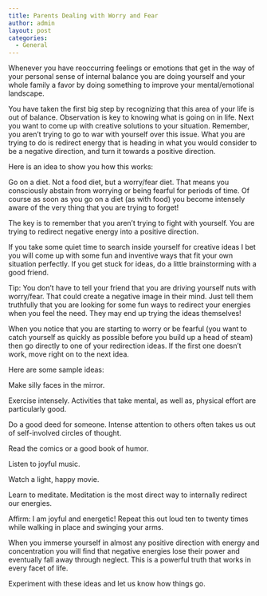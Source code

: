 ```yaml
---
title: Parents Dealing with Worry and Fear
author: admin
layout: post
categories:
  - General
---
```

Whenever you have reoccurring feelings or emotions that get in the way of your personal sense of internal balance you are doing yourself and your whole family a favor by doing something to improve your mental/emotional landscape.

You have taken the first big step by recognizing that this area of your life is out of balance. Observation is key to knowing what is going on in life. Next you want to come up with creative solutions to your situation. Remember, you aren’t trying to go to war with yourself over this issue. What you are trying to do is redirect energy that is heading in what you would consider to be a negative direction, and turn it towards a positive direction.

Here is an idea to show you how this works:

Go on a diet. Not a food diet, but a worry/fear diet. That means you consciously abstain from worrying or being fearful for periods of time. Of course as soon as you go on a diet (as with food) you become intensely aware of the very thing that you are trying to forget!

The key is to remember that you aren’t trying to fight with yourself. You are trying to redirect negative energy into a positive direction.

If you take some quiet time to search inside yourself for creative ideas I bet you will come up with some fun and inventive ways that fit your own situation perfectly. If you get stuck for ideas, do a little brainstorming with a good friend.

Tip: You don’t have to tell your friend that you are driving yourself nuts with worry/fear. That could create a negative image in their mind. Just tell them truthfully that you are looking for some fun ways to redirect your energies when you feel the need. They may end up trying the ideas themselves!

When you notice that you are starting to worry or be fearful (you want to catch yourself as quickly as possible before you build up a head of steam) then go directly to one of your redirection ideas. If the first one doesn’t work, move right on to the next idea.

Here are some sample ideas:

Make silly faces in the mirror.

Exercise intensely. Activities that take mental, as well as, physical effort are particularly good.

Do a good deed for someone. Intense attention to others often takes us out of self-involved circles of thought.

Read the comics or a good book of humor.

Listen to joyful music.

Watch a light, happy movie.

Learn to meditate. Meditation is the most direct way to internally redirect our energies.

Affirm: I am joyful and energetic! Repeat this out loud ten to twenty times while walking in place and swinging your arms.

When you immerse yourself in almost any positive direction with energy and concentration you will find that negative energies lose their power and eventually fall away through neglect. This is a powerful truth that works in every facet of life.

Experiment with these ideas and let us know how things go.

